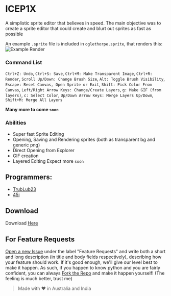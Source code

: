 # ICEP1X
A simplistic sprite editor that believes in speed. The main objective was to create a sprite editor that could create and blurt out sprites as fast as possible

An example `.sprite` file is included in `oglethorpe.sprite`, that renders this: 
![Example Render](https://github.com/45i/ICEP1X/assets/86361659/65a9c5c2-72e1-4a5e-b3c2-a1a2497bb9d9)

### Command List
`Ctrl+Z: Undo`,
`Ctrl+S: Save`,
`Ctrl+M: Make Transparent Image`,
`Ctrl+R: Render`,
`Scroll Up/Down: Change Brush Size`,
`Alt: Toggle Brush Visibility`,
`Escape: Reset Canvas, Open Sprite or Exit`,
`Shift: Pick Color From Canvas`,
`Left/Right Arrow Keys: Change/Create Layers`,
`g: Make GIF (from layers)`,
`c: Select Color`,
`Up/Down Arrow Keys: Merge Layers Up/Down`,
`Shift+M: Merge All Layers`

**Many more to come `soon`**

### Abilities
- Super fast Sprite Editing
- Opening, Saving and Rendering sprites (both as transparent bg and generic png)
- Direct Opening from Explorer
- GIF creation
- Layered Editing
  Expect more `soon`
## Programmers:
- [TrubLub23](https://github.com/TrubLub23)
- [45i](https://github.com/45i)

## Download
Download [Here](ICEDP1X.exe)

## For Feature Requests
[Open a new Issue](https://github.com/45i/ICEP1X/issues/new) under the label "Feature Requests" and write both a short and long description (in title and body fields respectively), describing how your feature should work. If it's good enough, we'll give our level best to make it happen. As such, if you happen to know python and you are fairly confident, you can always [Fork the Repo](https://github.com/45i/ICEP1X/fork) and make it happen yourself! (The feeling is much better, trust me)
> Made with ♥ in Australia and India
